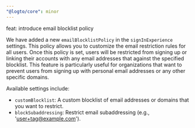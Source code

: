 ```yaml
---
"@logto/core": minor
---
```


feat: introduce email blocklist policy

We have added a new `emailBlocklistPolicy` in the `signInExperience` settings. This policy allows you to customize the email restriction rules for all users. Once this policy is set, users will be restricted from signing up or linking their accounts with any email addresses that against the specified blocklist.
This feature is particularly useful for organizations that want to prevent users from signing up with personal email addresses or any other specific domains.

Available settings include:

- `customBlocklist`: A custom blocklist of email addresses or domains that you want to restrict.
- `blockSubaddressing`: Restrict email subaddressing (e.g., 'user+tag@example.com').
